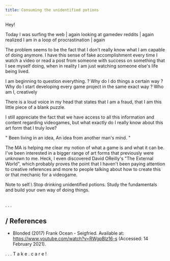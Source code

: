 ```yaml
---
title: Consuming the unidentified potions
---
```


Hey!

Today I
was surfing the web | again
looking at gamedev reddits | again
realized I am in a loop of procrastination | again

The problem seems to be the fact that I don't really know what I am capable of doing anymore. I have this sense of fake accomplishment every time I watch a video or read a post from someone with success on something that I see myself doing, when in reality I am just watching someone else's life being lived.

I am beginning to question everything.
? Why do I do things a certain way
? Why do I start developing every game project in the same exact way
? Who am I, creatively

There is a loud voice in my head that states that I am a fraud, that I am this little piece of a blank puzzle.

I still appreciate the fact that we have access to all this information and content regarding videogames, but what exactly do I really know about this art form that I truly love?

"
Been living in an idea,
An idea from another man's mind.
"

The MA is helping me clear my notion of what a game is and what it can be. I've been interested in a bigger range of art forms that previously were unknown to me. Heck, I even discovered David OReilly's "The External World", which probably proves the point that I haven't been paying attention to creative references and more to people talking about how to create this or that mechanic for a videogame.

Note to self.\ Stop drinking unidentified potions. Study the fundamentals and build your own way of doing things.

<br />
<label class="imgLabel">.</label>
<label class="imgLabel">.</label>
<label class="imgLabel">.</label>

## / References

* Blonded (2017) Frank Ocean - Seigfried. Available at: https://www.youtube.com/watch?v=RWgpBlz16-s (Accessed: 14 February 2021).

<label class="imgLabel">.</label>
<label class="imgLabel">.</label>
<label class="imgLabel">.</label>
<label class="imgLabel">T</label>
<label class="imgLabel">a</label>
<label class="imgLabel">k</label>
<label class="imgLabel">e</label>
<label class="imgLabel">.</label>
<label class="imgLabel">c</label>
<label class="imgLabel">a</label>
<label class="imgLabel">r</label>
<label class="imgLabel">e</label>
<label class="imgLabel">!</label>

